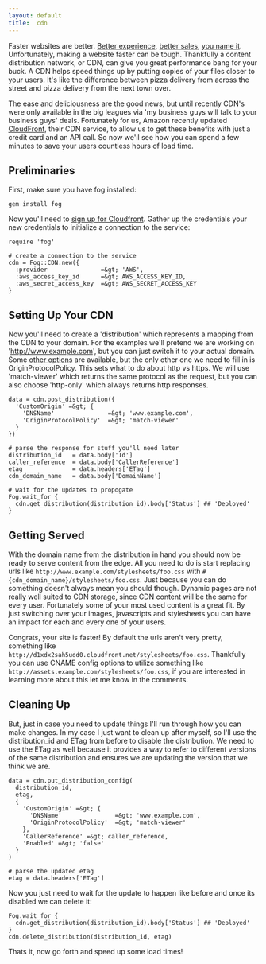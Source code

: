 ```yaml
---
layout: default
title:  cdn
---
```


Faster websites are better. <a href="http://www.websiteoptimization.com/speed/tweak/design-factors/">Better experience</a>, <a href="http://exp-platform.com/Documents/IEEEComputer2007OnlineExperiments.pdf">better sales</a>, <a href="http://www.stevesouders.com/blog/2009/07/27/wikia-fast-pages-retain-users/">you name it</a>. Unfortunately, making a website faster can be tough. Thankfully a content distribution network, or CDN, can give you great performance bang for your buck. A CDN helps speed things up by putting copies of your files closer to your users. It's like the difference between pizza delivery from across the street and pizza delivery from the next town over.

The ease and deliciousness are the good news, but until recently CDN's were only available in the big leagues via 'my business guys will talk to your business guys' deals.  Fortunately for us, Amazon recently updated <a href="http://aws.amazon.com/cloudfront/">CloudFront</a>, their CDN service, to allow us to get these benefits with just a credit card and an API call. So now we'll see how you can spend a few minutes to save your users countless hours of load time.

## Preliminaries

First, make sure you have fog installed:

    gem install fog

Now you'll need to <a href="https://aws-portal.amazon.com/gp/aws/developer/subscription/index.html?productCode=AmazonCloudFront">sign up for Cloudfront</a>. Gather up the credentials your new credentials to initialize a connection to the service:

    require 'fog'

    # create a connection to the service
    cdn = Fog::CDN.new({
      :provider               =&gt; 'AWS',
      :aws_access_key_id      =&gt; AWS_ACCESS_KEY_ID,
      :aws_secret_access_key  =&gt; AWS_SECRET_ACCESS_KEY
    }

## Setting Up Your CDN

Now you'll need to create a 'distribution' which represents a mapping from the CDN to your domain. For the examples we'll pretend we are working on 'http://www.example.com', but you can just switch it to your actual domain. Some <a href="http://docs.amazonwebservices.com/AmazonCloudFront/latest/APIReference/CreateDistribution.html">other options</a> are available, but the only other one we need to fill in is OriginProtocolPolicy.  This sets what to do about http vs https. We will use 'match-viewer' which returns the same protocol as the request, but you can also choose 'http-only' which always returns http responses.

    data = cdn.post_distribution({
      'CustomOrigin' =&gt; {
        'DNSName'               =&gt; 'www.example.com',
        'OriginProtocolPolicy'  =&gt; 'match-viewer'
      }
    })

    # parse the response for stuff you'll need later
    distribution_id   = data.body['Id']
    caller_reference  = data.body['CallerReference']
    etag              = data.headers['ETag']
    cdn_domain_name   = data.body['DomainName']

    # wait for the updates to propogate
    Fog.wait_for {
      cdn.get_distribution(distribution_id).body['Status'] ## 'Deployed'
    }

## Getting Served

With the domain name from the distribution in hand you should now be ready to serve content from the edge.  All you need to do is start replacing urls like `http://www.example.com/stylesheets/foo.css` with `#{cdn_domain_name}/stylesheets/foo.css`. Just because you can do something doesn't always mean you should though.  Dynamic pages are not really well suited to CDN storage, since CDN content will be the same for every user.  Fortunately some of your most used content is a great fit.  By just switching over your images, javascripts and stylesheets you can have an impact for each and every one of your users.

Congrats, your site is faster! By default the urls aren't very pretty, something like `http://d1xdx2sah5udd0.cloudfront.net/stylesheets/foo.css`.  Thankfully you can use CNAME config options to utilize something like `http://assets.example.com/stylesheets/foo.css`, if you are interested in learning more about this let me know in the comments.

## Cleaning Up

But, just in case you need to update things I'll run through how you can make changes. In my case I just want to clean up after myself, so I'll use the distribution_id and ETag from before to disable the distribution. We need to use the ETag as well because it provides a way to refer to different versions of the same distribution and ensures we are updating the version that we think we are.

    data = cdn.put_distribution_config(
      distribution_id,
      etag,
      {
        'CustomOrigin' =&gt; {
          'DNSName'               =&gt; 'www.example.com',
          'OriginProtocolPolicy'  =&gt; 'match-viewer'
        },
        'CallerReference' =&gt; caller_reference,
        'Enabled' =&gt; 'false'
      }
    )

    # parse the updated etag
    etag = data.headers['ETag']

Now you just need to wait for the update to happen like before and once its disabled we can delete it:

    Fog.wait_for {
      cdn.get_distribution(distribution_id).body['Status'] ## 'Deployed'
    }
    cdn.delete_distribution(distribution_id, etag)

Thats it, now go forth and speed up some load times!
